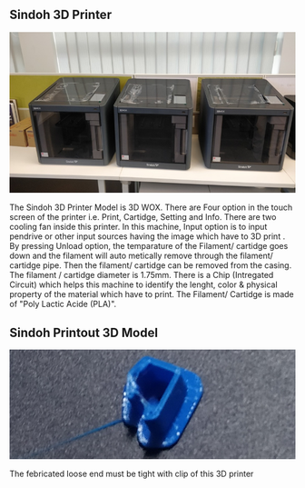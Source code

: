 ## Sindoh 3D Printer

![Sindoh 3D Printer](img/sindoh.jpeg "sindoh")

The Sindoh 3D Printer Model is 3D WOX.
There are Four option in the touch screen of the printer i.e. Print, Cartidge, Setting and Info.
There are two cooling fan inside this printer.
In this machine, Input option is to input pendrive or other input sources having the image which have to 3D print .
By pressing Unload option, the temparature of the Filament/ cartidge goes down and the filament will auto metically remove through the filament/ cartidge pipe.
Then the filament/ cartidge can be removed from the casing.
The filament / cartidge diameter is 1.75mm.
There is a Chip (Intregated Circuit) which helps this machine to identify the lenght, color & physical property of the material which have to print.
The Filament/ Cartidge is made of "Poly Lactic Acide (PLA)". 

## Sindoh Printout 3D Model

![Sindoh Printout 3D Model](img/sindohprintmodel.jpeg "Sindoh Printout 3D Model")

The febricated loose end must be tight with clip of this 3D printer
